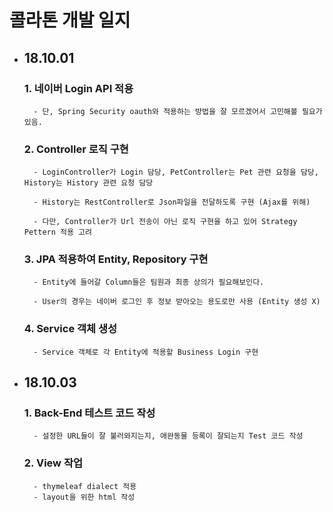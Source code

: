 # 콜라톤 개발 일지

- ## 18.10.01

    ### 1. 네이버 Login API 적용
    
        - 단, Spring Security oauth와 적용하는 방법을 잘 모르겠어서 고민해볼 필요가 있음.
        
    ### 2. Controller 로직 구현
    
        - LoginController가 Login 담당, PetController는 Pet 관련 요청을 담당, History는 History 관련 요청 담당
        
        - History는 RestController로 Json파일을 전달하도록 구현 (Ajax를 위해)
        
        - 다만, Controller가 Url 전송이 아닌 로직 구현을 하고 있어 Strategy Pettern 적용 고려
    
    ### 3. JPA 적용하여 Entity, Repository 구현
    
        - Entity에 들어갈 Column들은 팀원과 최종 상의가 필요해보인다.
        
        - User의 경우는 네이버 로그인 후 정보 받아오는 용도로만 사용 (Entity 생성 X)
        
    ### 4. Service 객체 생성
    
        - Service 객체로 각 Entity에 적용할 Business Login 구현
        
- ## 18.10.03

    ### 1. Back-End 테스트 코드 작성
        
        - 설정한 URL들이 잘 불러와지는지, 애완동물 등록이 잘되는지 Test 코드 작성
        
    ### 2. View  작업
        
        - thymeleaf dialect 적용
        - layout을 위한 html 작성
